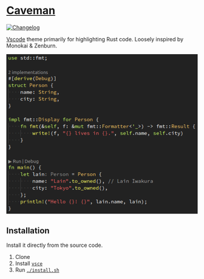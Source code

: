 # [Caveman](https://github.com/kafji/caveman)

[![Changelog](https://img.shields.io/badge/Changelog-informational)](CHANGELOG.md)

[Vscode](https://code.visualstudio.com/) theme primarily for highlighting Rust code. Loosely inspired by Monokai & Zenburn.

![Preview](preview.png)

## Installation

Install it directly from the source code.

1. Clone
2. Install [`vsce`](https://code.visualstudio.com/api/working-with-extensions/publishing-extension#vsce)
3. Run [`./install.sh`](install.sh)
